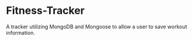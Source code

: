 # Fitness-Tracker

A tracker utilizing MongoDB and Mongoose to allow a user to save workout information.
